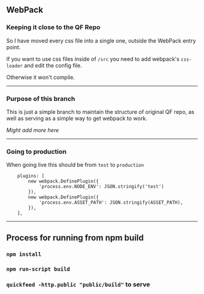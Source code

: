 ## WebPack
### Keeping it close to the QF Repo
So I have moved every css file into a single one, outside the WebPack entry point.

If you want to use css files inside of `/src` you need to add webpack's `css-loader` and edit the config file.

Otherwise it won't compile.

---

### Purpose of this branch
This is just a simple branch to maintain the structure of original QF repo, as well as serving as a simple way to get webpack to work. 

*Might add more here*

---

### Going to production
When going live this should be from `test` to `production`
```
    plugins: [
        new webpack.DefinePlugin({
            'process.env.NODE_ENV': JSON.stringify('test')
        }),
        new webpack.DefinePlugin({
            'process.env.ASSET_PATH': JSON.stringify(ASSET_PATH),
        }),
    ],

```

---

## Process for running from npm build
### `npm install`

### `npm run-script build`

### `quickfeed -http.public "public/build"` to serve 


